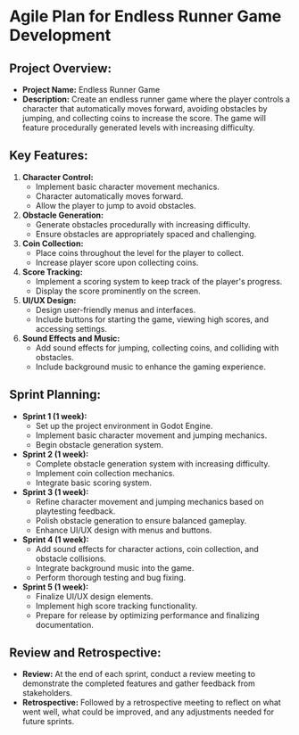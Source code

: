 
# Agile Plan for Endless Runner Game Development

## Project Overview:
- **Project Name:** Endless Runner Game
- **Description:** Create an endless runner game where the player controls a character that automatically moves forward, avoiding obstacles by jumping, and collecting coins to increase the score. The game will feature procedurally generated levels with increasing difficulty.

## Key Features:
1. **Character Control:**
   - Implement basic character movement mechanics.
   - Character automatically moves forward.
   - Allow the player to jump to avoid obstacles.
2. **Obstacle Generation:**
   - Generate obstacles procedurally with increasing difficulty.
   - Ensure obstacles are appropriately spaced and challenging.
3. **Coin Collection:**
   - Place coins throughout the level for the player to collect.
   - Increase player score upon collecting coins.
4. **Score Tracking:**
   - Implement a scoring system to keep track of the player's progress.
   - Display the score prominently on the screen.
5. **UI/UX Design:**
   - Design user-friendly menus and interfaces.
   - Include buttons for starting the game, viewing high scores, and accessing settings.
6. **Sound Effects and Music:**
   - Add sound effects for jumping, collecting coins, and colliding with obstacles.
   - Include background music to enhance the gaming experience.

## Sprint Planning:
- **Sprint 1 (1 week):**
  - Set up the project environment in Godot Engine.
  - Implement basic character movement and jumping mechanics.
  - Begin obstacle generation system.
- **Sprint 2 (1 week):**
  - Complete obstacle generation system with increasing difficulty.
  - Implement coin collection mechanics.
  - Integrate basic scoring system.
- **Sprint 3 (1 week):**
  - Refine character movement and jumping mechanics based on playtesting feedback.
  - Polish obstacle generation to ensure balanced gameplay.
  - Enhance UI/UX design with menus and buttons.
- **Sprint 4 (1 week):**
  - Add sound effects for character actions, coin collection, and obstacle collisions.
  - Integrate background music into the game.
  - Perform thorough testing and bug fixing.
- **Sprint 5 (1 week):**
  - Finalize UI/UX design elements.
  - Implement high score tracking functionality.
  - Prepare for release by optimizing performance and finalizing documentation.

## Review and Retrospective:
- **Review:** At the end of each sprint, conduct a review meeting to demonstrate the completed features and gather feedback from stakeholders.
- **Retrospective:** Followed by a retrospective meeting to reflect on what went well, what could be improved, and any adjustments needed for future sprints.
